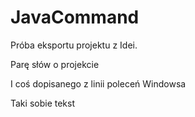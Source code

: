 JavaCommand
===========

Próba eksportu projektu z Idei.

Parę słów o projekcie

I coś dopisanego z linii poleceń Windowsa

Taki sobie tekst

